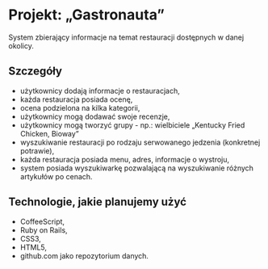 # Projekt: „Gastronauta”

System zbierający informacje na temat restauracji dostępnych w danej okolicy.

## Szczegóły

- użytkownicy dodają informacje o restauracjach,
- każda restauracja posiada ocenę,
- ocena podzielona na kilka kategorii,
- użytkownicy mogą dodawać swoje recenzje,
- użytkownicy mogą tworzyć grupy - np.: wielbiciele „Kentucky Fried Chicken, Bioway”
- wyszukiwanie restauracji po rodzaju serwowanego jedzenia (konkretnej potrawie),
- każda restauracja posiada menu, adres, informacje o wystroju,
- system posiada wyszukiwarkę pozwalającą na wyszukiwanie różnych artykułów po cenach.


## Technologie, jakie planujemy użyć

- CoffeeScript,
- Ruby on Rails,
- CSS3,
- HTML5,
- github.com jako repozytorium danych.

